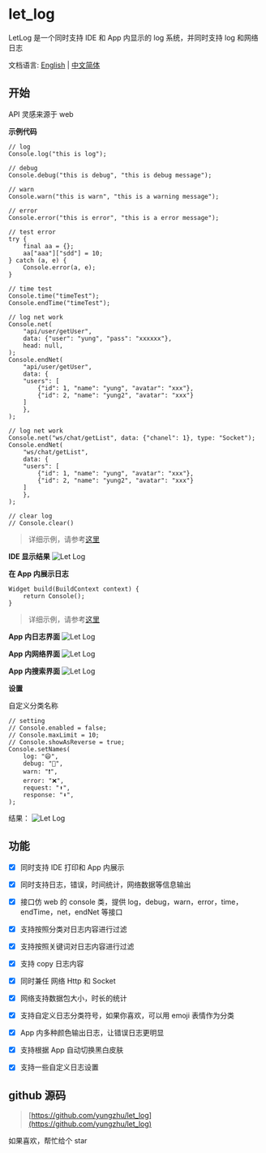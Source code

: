 # let_log

LetLog 是一个同时支持 IDE 和 App 内显示的 log 系统，并同时支持 log 和网络日志

文档语言: [English](README.md) | [中文简体](README_ZH.md)

## 开始

API 灵感来源于 web

**示例代码**

```
// log
Console.log("this is log");

// debug
Console.debug("this is debug", "this is debug message");

// warn
Console.warn("this is warn", "this is a warning message");

// error
Console.error("this is error", "this is a error message");

// test error
try {
    final aa = {};
    aa["aaa"]["sdd"] = 10;
} catch (a, e) {
    Console.error(a, e);
}

// time test
Console.time("timeTest");
Console.endTime("timeTest");

// log net work
Console.net(
    "api/user/getUser",
    data: {"user": "yung", "pass": "xxxxxx"},
    head: null,
);
Console.endNet(
    "api/user/getUser",
    data: {
    "users": [
        {"id": 1, "name": "yung", "avatar": "xxx"},
        {"id": 2, "name": "yung2", "avatar": "xxx"}
    ]
    },
);

// log net work
Console.net("ws/chat/getList", data: {"chanel": 1}, type: "Socket");
Console.endNet(
    "ws/chat/getList",
    data: {
    "users": [
        {"id": 1, "name": "yung", "avatar": "xxx"},
        {"id": 2, "name": "yung2", "avatar": "xxx"}
    ]
    },
);

// clear log
// Console.clear()
```

> 详细示例，请参考[这里](example/lib/main.dart)

**IDE 显示结果**
![Let Log](images/ide.png)

**在 App 内展示日志**

```
Widget build(BuildContext context) {
    return Console();
}
```

> 详细示例，请参考[这里](example/lib/main.dart)

**App 内日志界面**
![Let Log](images/log.png)

**App 内网络界面**
![Let Log](images/net.png)

**App 内搜索界面**
![Let Log](images/search.png)

**设置**

自定义分类名称

```
// setting
// Console.enabled = false;
// Console.maxLimit = 10;
// Console.showAsReverse = true;
Console.setNames(
    log: "😄",
    debug: "🐛",
    warn: "❗",
    error: "❌",
    request: "⬆️",
    response: "⬇️",
);
```

结果：
![Let Log](images/name.png)

## 功能

-   [x] 同时支持 IDE 打印和 App 内展示

-   [x] 同时支持日志，错误，时间统计，网络数据等信息输出

-   [x] 接口仿 web 的 console 类，提供 log，debug，warn，error，time，endTime，net，endNet 等接口

-   [x] 支持按照分类对日志内容进行过滤

-   [x] 支持按照关键词对日志内容进行过滤

-   [x] 支持 copy 日志内容

-   [x] 同时兼任 网络 Http 和 Socket

-   [x] 网络支持数据包大小，时长的统计

-   [x] 支持自定义日志分类符号，如果你喜欢，可以用 emoji 表情作为分类

-   [x] App 内多种颜色输出日志，让错误日志更明显

-   [x] 支持根据 App 自动切换黑白皮肤

-   [x] 支持一些自定义日志设置

## github 源码

> [https://github.com/yungzhu/let_log](https://github.com/yungzhu/let_log)

如果喜欢，帮忙给个 star
